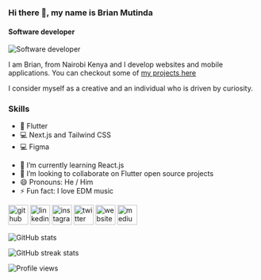### Hi there 👋, my name is Brian Mutinda
#### Software developer
![Software developer](https://pbs.twimg.com/profile_banners/1483380654846926848/1646724400/600x200)

I am Brian, from Nairobi Kenya and I develop websites and mobile applications. 
You can checkout some of [my projects here](brianmutinda.netlify.com/)

I consider myself as a creative and an individual who is driven by curiosity.

### Skills
* 📱 Flutter
* 💻 Next.js and Tailwind CSS
* 💻 Figma

- 🌱 I’m currently learning React.js 
- 👯 I’m looking to collaborate on Flutter open source projects 
- 😄 Pronouns: He / Him 
- ⚡ Fun fact: I love EDM music 

[<img src='https://cdn.jsdelivr.net/npm/simple-icons@3.0.1/icons/github.svg' alt='github' height='40'>](https://github.com/Brian1011)  [<img src='https://cdn.jsdelivr.net/npm/simple-icons@3.0.1/icons/linkedin.svg' alt='linkedin' height='40'>](https://www.linkedin.com/in/brian-mutinda-366064163//)  [<img src='https://cdn.jsdelivr.net/npm/simple-icons@3.0.1/icons/instagram.svg' alt='instagram' height='40'>](https://www.instagram.com/brian_developer/)  [<img src='https://cdn.jsdelivr.net/npm/simple-icons@3.0.1/icons/twitter.svg' alt='twitter' height='40'>](https://twitter.com/brian_1011_dev)  [<img src='https://cdn.jsdelivr.net/npm/simple-icons@3.0.1/icons/icloud.svg' alt='website' height='40'>](brianmutinda.netlify.com/)  [<img src='https://cdn.jsdelivr.net/npm/simple-icons@3.0.1/icons/medium.svg' alt='medium' height='40'>](https://medium.com/@brianmutinda49)  

![GitHub stats](https://github-readme-stats.vercel.app/api?username=Brian1011&show_icons=true&count_private=true)  

![GitHub streak stats](https://github-readme-streak-stats.herokuapp.com/?user=Brian1011)  

![Profile views](https://gpvc.arturio.dev/Brian1011)  
